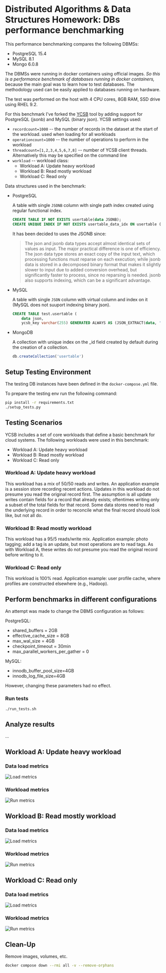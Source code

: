 # Distributed Algorithms & Data Structures Homework: DBs performance benchmarking

This performance benchmarking compares the following DBMSs:
- PostgreSQL 15.4
- MySQL 8.1
- Mongo 6.0.8

The DBMSs were running in docker containers using official images. *So this is a performance benchmark of databases running in docker containers,* because the main goal was to learn how to test databases. The methodology used can be easily applied to databases running on hardware.

The test was performed on the host with 4 CPU cores, 8GB RAM, SSD drive using RHEL 9.2.

For this benchmark I've forked the [YCSB](https://github.com/brianfrankcooper/YCSB) tool by adding support for PostgreSQL (jsonb) and MySQL (binary json). YCSB settings used:
- `recordcount=1000` -- the number of records in the dataset at the start of the workload. used when loading for all workloads
- `operationcount=1000` -- the number of operations to perform in the workload
- `threadcount=[1,2,3,4,5,6,7,8]` -- number of YCSB client threads. Alternatively this may be specified on the command line
- `workload` -- workload class:
  - Workload A: Update heavy workload
  - Workload B: Read mostly workload
  - Workload C: Read only

Data structures used in the benchmark:

- PostgreSQL

    A table with single `JSONB` column with single path index created using regular functional index.
    ```sql
    CREATE TABLE IF NOT EXISTS usertable(data JSONB);
    CREATE UNIQUE INDEX IF NOT EXISTS usertable_data_idx ON usertable ((data->>'YCSB_KEY'));
    ```
    It has been decided to uses the JSONB since:
    > The json and jsonb data types accept almost identical sets of values as input. The major practical difference is one of efficiency. The json data type stores an exact copy of the input text, which processing functions must reparse on each execution; while jsonb data is stored in a decomposed binary format that makes it slightly slower to input due to added conversion overhead, but significantly faster to process, since no reparsing is needed. jsonb also supports indexing, which can be a significant advantage.

- MySQL

    A table with single `JSON` column with virtual column and index on it (MySQL does not suuport indexing binary json).
    ```sql
    CREATE TABLE test.usertable (
        data json,
        ycsb_key varchar(255) GENERATED ALWAYS AS (JSON_EXTRACT(data, '$.YCSB_KEY')) STORED PRIMARY KEY);
    ```

- MongoDB

    A collection with unique index on the _id field created by default during the creation of a collection.
    ```js
    db.createCollection('usertable')
    ```

## Setup Testing Environment

The testing DB instances have been defined in the `docker-compose.yml` file.

To prepare the testing env run the following command:
```sh
pip install -r requirements.txt
./setup_tests.py
```

## Testing Scenarios

YCSB includes a set of core workloads that define a basic benchmark for cloud systems. The following workloads were used in this benchmark:
- Workload A: Update heavy workload
- Workload B: Read mostly workload
- Workload C: Read only

### Workload A: Update heavy workload

This workload has a mix of 50/50 reads and writes. An application example is a session store recording recent actions. Updates in this workload do not presume you read the original record first. The assumption is all update writes contain fields for a record that already exists; oftentimes writing only a subset of the total fields for that record. Some data stores need to read the underlying record in order to reconcile what the final record should look like, but not all do.

### Workload B: Read mostly workload
This workload has a 95/5 reads/write mix. Application example: photo tagging; add a tag is an update, but most operations are to read tags. As with Workload A, these writes do not presume you read the original record before writing to it.

### Workload C: Read only

This workload is 100% read. Application example: user profile cache, where profiles are constructed elsewhere (e.g., Hadoop).

## Perform benchmarks in different configurations

An attempt was made to change the DBMS configuration as follows:

PostgreSQL:
- shared_buffers = 2GB
- effective_cache_size = 8GB
- max_wal_size = 4GB
- checkpoint_timeout = 30min
- max_parallel_workers_per_gather = 0

MySQL:
- innodb_buffer_pool_size=4GB
- innodb_log_file_size=4GB

However, changing these parameters had no effect.

### Run tests
```sh
./run_tests.sh
```

## Analyze results
...

## Workload A: Update heavy workload

### Data load metrics
![Load metrics](default_db_conf/report_output/report_workloada_load.png)

### Workload metrics
![Run metrics](default_db_conf/report_output/report_workloada_run.png)

## Workload B: Read mostly workload

### Data load metrics
![Load metrics](default_db_conf/report_output/report_workloadb_load.png)

### Workload metrics
![Run metrics](default_db_conf/report_output/report_workloadb_run.png)

## Workload C: Read only

### Data load metrics
![Load metrics](default_db_conf/report_output/report_workloadc_load.png)

### Workload metrics
![Run metrics](default_db_conf/report_output/report_workloadc_run.png)

## Clean-Up

Remove images, volumes, etc.
```sh
docker compose down --rmi all -v --remove-orphans
```
